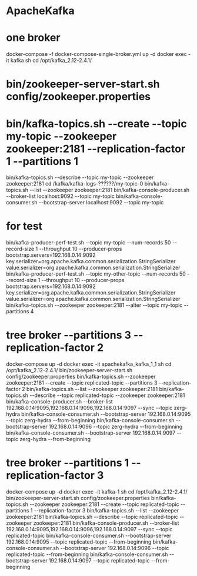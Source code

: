 # ApacheKafka
# one broker
docker-compose -f docker-compose-single-broker.yml up -d
docker exec -it kafka sh
cd /opt/kafka_2.12-2.4.1/
# bin/zookeeper-server-start.sh config/zookeeper.properties
# bin/kafka-topics.sh --create --topic my-topic --zookeeper zookeeper:2181 --replication-factor 1 --partitions 1
bin/kafka-topics.sh --describe --topic my-topic --zookeeper zookeeper:2181
cd /kafka/kafka-logs-??????/my-topic-0
bin/kafka-topics.sh --list --zookeeper zookeeper:2181
bin/kafka-console-producer.sh --broker-list localhost:9092 --topic my-topic
bin/kafka-console-consumer.sh --bootstrap-server localhost:9092 --topic my-topic

# for test
bin/kafka-producer-perf-test.sh --topic my-topic --num-records 50 --record-size 1 --throughput 10 --producer-props bootstrap.servers=192.168.0.14:9092 key.serializer=org.apache.kafka.common.serialization.StringSerializer value.serializer=org.apache.kafka.common.serialization.StringSerializer
bin/kafka-producer-perf-test.sh --topic my-other-topic --num-records 50 --record-size 1 --throughput 10 --producer-props bootstrap.servers=192.168.0.14:9092 key.serializer=org.apache.kafka.common.serialization.StringSerializer value.serializer=org.apache.kafka.common.serialization.StringSerializer
bin/kafka-topics.sh --zookeeper zookeeper:2181 --alter --topic my-topic --partitions 4

# tree broker --partitions 3 --replication-factor 2
docker-compose up -d
docker exec -it apachekafka_kafka_1_1 sh
cd /opt/kafka_2.12-2.4.1/
bin/zookeeper-server-start.sh config/zookeeper.properties
bin/kafka-topics.sh --zookeeper zookeeper:2181 --create --topic replicated-topic --partitions 3 --replication-factor 2
bin/kafka-topics.sh --list --zookeeper zookeeper:2181
bin/kafka-topics.sh --describe --topic replicated-topic --zookeeper zookeeper:2181
bin/kafka-console-producer.sh --broker-list 192.168.0.14:9095,192.168.0.14:9096,192.168.0.14:9097 --sync --topic zerg-hydra
bin/kafka-console-consumer.sh --bootstrap-server 192.168.0.14:9095 --topic zerg-hydra --from-beginning
bin/kafka-console-consumer.sh --bootstrap-server 192.168.0.14:9096 --topic zerg-hydra --from-beginning
bin/kafka-console-consumer.sh --bootstrap-server 192.168.0.14:9097 --topic zerg-hydra --from-beginning


# tree broker --partitions 1 --replication-factor 3
docker-compose up -d
docker exec -it kafka-1 sh
cd /opt/kafka_2.12-2.4.1/
bin/zookeeper-server-start.sh config/zookeeper.properties
bin/kafka-topics.sh --zookeeper zookeeper:2181 --create --topic replicated-topic --partitions 1 --replication-factor 3
bin/kafka-topics.sh --list --zookeeper zookeeper:2181
bin/kafka-topics.sh --describe --topic replicated-topic --zookeeper zookeeper:2181
bin/kafka-console-producer.sh --broker-list 192.168.0.14:9095,192.168.0.14:9096,192.168.0.14:9097 --sync --topic replicated-topic
bin/kafka-console-consumer.sh --bootstrap-server 192.168.0.14:9095 --topic replicated-topic --from-beginning
bin/kafka-console-consumer.sh --bootstrap-server 192.168.0.14:9096 --topic replicated-topic --from-beginning
bin/kafka-console-consumer.sh --bootstrap-server 192.168.0.14:9097 --topic replicated-topic --from-beginning



